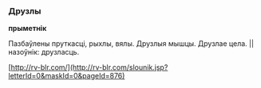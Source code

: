 ### Друзлы
**прыметнік**

Пазбаўлены пруткасці, рыхлы, вялы. Друзлыя мышцы. Друзлае цела. || назоўнік: друзласць.

<a rel="author">[http://rv-blr.com/](http://rv-blr.com/slounik.jsp?letterId=0&maskId=0&pageId=876)</a>
